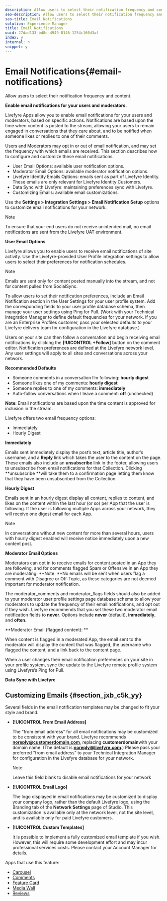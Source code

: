 ```yaml
---
description: Allow users to select their notification frequency and content.
seo-description: Allow users to select their notification frequency and content.
seo-title: Email Notifications
solution: Experience Manager
title: Email Notifications
uuid: 27dad133-bd8d-4949-8146-1254c160d3af
index: y
internal: n
snippet: y
---
```


# Email Notifications{#email-notifications}

Allow users to select their notification frequency and content.

**Enable email notifications for your users and moderators.**

Livefyre Apps allow you to enable email notifications for your users and moderators, based on specific actions. Notifications are based upon the time when content is posted to the stream, allowing your users to remain engaged in conversations that they care about, and to be notified when someone likes or replies to one of their comments.

Users and Moderators may opt in or out of email notification, and may set the frequency with which emails are received. This section describes how to configure and customize these email notifications.

* User Email Options: available user notification options.
* Moderator Email Options: available moderator notification options.
* Livefyre Identity Emails Options: emails sent as part of Livefyre Identity. These emails are only relevant for Livefyre Identity Customers. 
* Data Sync with Livefyre: maintaining preferences sync with Livefyre.
* Customizing Emails: available email customizations.

Use the **Settings > Integration Settings > Email Notification Setup** options to customize email notifications for your network.

>[!NOTE]
>
>To ensure that your end users do not receive unintended mail, no email notifications are sent from the Livefyre UAT environment.

**User Email Options**

Livefyre allows you to enable users to receive email notifications of site activity. Use the Livefyre-provided User Profile integration settings to allow users to select their preferences for notification schedules.

>[!NOTE]
>
>Emails are sent only for content posted manually into the stream, and not for content pulled from SocialSync.

To allow users to set their notification preferences, include an Email Notification section in the User Settings for your user profile system. Add the corresponding fields to your user profile database schema, then manage your user settings using Ping for Pull. (Work with your Technical Integration Manager to define default frequencies for your network. If you are an Enterprise Profiles customer, pass your selected defaults to your Livefyre delivery team for configuration in the Livefyre database.)

Users on your site can then follow a conversation and begin receiving email notifications by clicking the **[!UICONTROL +Follow]** button on the comment editor. Notification preferences are defined at the Livefyre network level. Any user settings will apply to all sites and conversations across your network.

**Recommended Defaults**

* Someone comments in a conversation I’m following: **hourly digest**
* Someone likes one of my comments: **hourly digest**
* Someone replies to one of my comments: **immediately**
* Auto-follow conversations when I leave a comment: **off** (unchecked)

**Note**: Email notifications are based upon the time content is approved for inclusion in the stream.

Livefyre offers two email frequency options:

* Immediately
* Hourly Digest

**Immediately**

Emails sent immediately display the post’s text, article title, author’s username, and a **Reply** link which takes the user to the content on the page. These emails also include an **unsubscribe** link in the footer, allowing users to unsubscribe from email notifications for that Collection. Clicking **unsubscribe **will take them to a confirmation page letting them know that they have been unsubscribed from the Collection.

**Hourly Digest**

Emails sent in an hourly digest display all content, replies to content, and likes on the content within the last hour (or so) per App that the user is following. If the user is following multiple Apps across your network, they will receive one digest email for each App.

>[!NOTE]
>
>In conversations without new content for more than several hours, users with hourly digest enabled will receive notice immediately upon a new content post.

**Moderator Email Options**

Moderators can opt in to receive emails for content posted in an App they are following, and for comments flagged Spam or Offensive in an App they are moderating. **Note: **No emails will be sent when users flag a comment with Disagree or Off-Topic, as these categories are not deemed important for moderator notification.

The moderator_comments and moderator_flags fields should also be added to your moderator user profile settings page database schema to allow your moderators to update the frequency of their email notifications, and opt out if they wish. Livefyre recommends that you set these two moderator email notification fields to **never**. Options include **never** (default), **immediately**, and **often**.

**Moderator Email (flagged content): **

When content is flagged in a moderated App, the email sent to the moderator will display the content that was flagged, the username who flagged the content, and a link back to the content page.

When a user changes their email notification preferences on your site in your profile system, sync the update to the Livefyre remote profile system using Livefyre’s Ping for Pull.

**Data Sync with Livefyre**

## Customizing Emails {#section_jxb_c5k_yy}

Several fields in the email notification templates may be changed to fit your style and brand.

* **[!UICONTROL From Email Address]**

  The “from email address” for all email notifications may be customized to be consistent with your brand. Livefyre recommends **noreply@customerdomain.com**, replacing **customerdomain**with your domain name. (The default is **noreply@livefyre.com**.) Please pass your preferred “from email address” to your Technical Integration Manager for configuration in the Livefyre database for your network.

  >[!NOTE]
  >
  >Leave this field blank to disable email notifications for your network

* **[!UICONTROL Email Logo]**

  The logo displayed in email notifications may be customized to display your company logo, rather than the default Livefyre logo, using the Branding tab of the **Network Settings** page of Studio. This customization is available only at the network level, not the site level, and is available only for paid Livefyre customers.

* **[!UICONTROL Custom Templates]**

  It is possible to implement a fully customized email template if you wish. However, this will require some development effort and may incur professional services costs. Please contact your Account Manager for details.



Apps that use this feature:

* [Carousel](../../c-about-apps/c-carousel-app/c-carousel-app.md#c_carousel_app)
* [Comments](c_comments_app.md#c_comments_app)
* [Feature Card](../../c-about-apps/c-feature-card-app/c-feature-card-app.md#c_feature_card_app)
* [Media Wall](../../c-about-apps/c-media-wall-app/c-media-wall-app.md#c_media_wall_app)
* [Reviews](../../c-about-apps/c-reviews-app/c-reviews-app.md#c_reviews_app)

